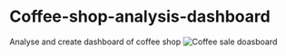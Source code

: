 # Coffee-shop-analysis-dashboard
Analyse and create dashboard of coffee shop 
![Coffee sale doasboard](https://github.com/user-attachments/assets/0ab8245a-8252-4258-a570-27e8603e4b49)
